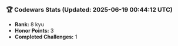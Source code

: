 ### 🏆 Codewars Stats (Updated: 2025-06-19 00:44:12 UTC)

- **Rank:** 8 kyu
- **Honor Points:** 3
- **Completed Challenges:** 1
